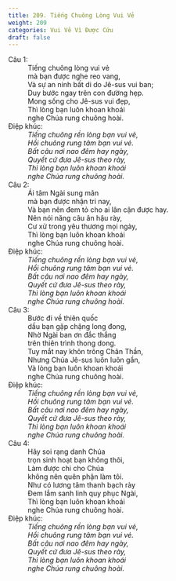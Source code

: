 ```yaml
---
title: 209. Tiếng Chuông Lòng Vui Vẻ
weight: 209
categories: Vui Vẻ Vì Được Cứu
draft: false
---
```

<dl><dt>Câu 1:</dt><dd data-verse="1">Tiếng chuông lòng vui vẻ <br/>mà bạn được nghe reo vang, <br/>Và sự an ninh bất di do Jê-sus vui ban; <br/>Duy bước ngay trên con đường hẹp. <br/>Mong sống cho Jê-sus vui đẹp, <br/>Thì lòng bạn luôn khoan khoái <br/>nghe Chúa rung chuông hoài. </dd><dt>Điệp khúc:</dt><dd data-chorus="1"><em>Tiếng chuông rền lòng bạn vui vẻ, <br/>Hồi chuông rung tâm bạn vui vẻ. <br/>Bất câu nơi nao đêm hay ngày, <br/>Quyết cứ đưa Jê-sus theo rày, <br/>Thì lòng bạn luôn khoan khoái <br/>nghe Chúa rung chuông hoài. </em></dd><dt>Câu 2:</dt><dd data-verse="2">Ái tâm Ngài sung mãn <br/>mà bạn được nhận tri nay, <br/>Và bạn nên đem tỏ cho ai lân cận được hay. <br/>Nên nói năng câu ân hậu rày, <br/>Cư xử trong yêu thương mọi ngày, <br/>Thì lòng bạn luôn khoan khoái <br/>nghe Chúa rung chuông hoài. </dd><dt>Điệp khúc:</dt><dd data-chorus="1"><em>Tiếng chuông rền lòng bạn vui vẻ, <br/>Hồi chuông rung tâm bạn vui vẻ. <br/>Bất câu nơi nao đêm hay ngày, <br/>Quyết cứ đưa Jê-sus theo rày, <br/>Thì lòng bạn luôn khoan khoái <br/>nghe Chúa rung chuông hoài. </em></dd><dt>Câu 3:</dt><dd data-verse="3">Bước đi về thiên quốc <br/>dầu bạn gặp chặng long đong, <br/>Nhờ Ngài ban ơn đắc thắng <br/>trên thiên trình thong dong. <br/>Tuy mắt nay khôn trông Chân Thần, <br/>Nhưng Chúa Jê-sus luôn luôn gần, <br/>Và lòng bạn luôn khoan khoái <br/>nghe Chúa rung chuông hoài. </dd><dt>Điệp khúc:</dt><dd data-chorus="1"><em>Tiếng chuông rền lòng bạn vui vẻ, <br/>Hồi chuông rung tâm bạn vui vẻ. <br/>Bất câu nơi nao đêm hay ngày, <br/>Quyết cứ đưa Jê-sus theo rày, <br/>Thì lòng bạn luôn khoan khoái <br/>nghe Chúa rung chuông hoài. </em></dd><dt>Câu 4:</dt><dd data-verse="4">Hãy soi rạng danh Chúa <br/>trọn sinh hoạt bạn không thôi, <br/>Làm được chi cho Chúa <br/>không nên quên phận làm tôi. <br/>Như có lương tâm thanh bạch rày <br/>Đem lắm sanh linh quy phục Ngài, <br/>Thì lòng bạn luôn khoan khoái <br/>nghe Chúa rung chuông hoài. </dd><dt>Điệp khúc:</dt><dd data-chorus="1"><em>Tiếng chuông rền lòng bạn vui vẻ, <br/>Hồi chuông rung tâm bạn vui vẻ. <br/>Bất câu nơi nao đêm hay ngày, <br/>Quyết cứ đưa Jê-sus theo rày, <br/>Thì lòng bạn luôn khoan khoái <br/>nghe Chúa rung chuông hoài. </em></dd></dl>